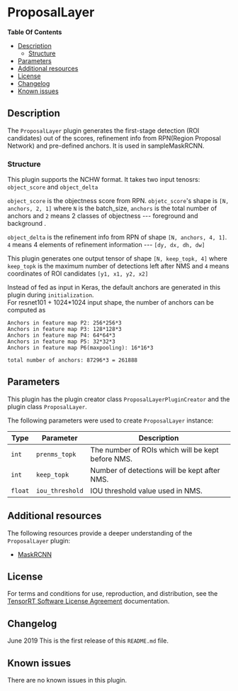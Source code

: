 # ProposalLayer

**Table Of Contents**
- [Description](#description)
    * [Structure](#structure)
- [Parameters](#parameters)
- [Additional resources](#additional-resources)
- [License](#license)
- [Changelog](#changelog)
- [Known issues](#known-issues)

## Description

The `ProposalLayer` plugin generates the first-stage detection (ROI candidates) out of the scores, refinement info from RPN(Region Proposal Network) and pre-defined anchors. It is
used in sampleMaskRCNN.   


### Structure

This plugin supports the NCHW format. It takes two input tenosrs: `object_score` and `object_delta` 

`object_score` is the objectness score from RPN. `objetc_score`'s shape is `[N, anchors, 2, 1]` where `N` is the batch_size, `anchors` is the total number of anchors and `2` means 2
classes of objectness --- foreground and background . 

`object_delta` is the refinement info from RPN of shape `[N, anchors, 4, 1]`. `4` means 4 elements of refinement information --- `[dy, dx, dh, dw]`

This plugin generates one output tensor of shape `[N, keep_topk, 4]` where `keep_topk` is the maximum number of detections left after NMS and `4` means coordinates of ROI
candidates `[y1, x1, y2, x2]`

Instead of fed as input in Keras, the default anchors are generated in this plugin during `initialization`.   
For resnet101 + 1024*1024 input shape, the number of anchors can be computed as 
```
Anchors in feature map P2: 256*256*3 
Anchors in feature map P3: 128*128*3
Anchors in feature map P4: 64*64*3
Anchors in feature map P5: 32*32*3
Anchors in feature map P6(maxpooling): 16*16*3  

total number of anchors: 87296*3 = 261888
```

## Parameters

This plugin has the plugin creator class `ProposalLayerPluginCreator` and the plugin class `ProposalLayer`.
  
The following parameters were used to create `ProposalLayer` instance:

| Type              | Parameter                        | Description
|-------------------|----------------------------------|--------------------------------------------------------
|`int`              |`prenms_topk`                     |The number of ROIs which will be kept before NMS. 
|`int`              |`keep_topk`                       |Number of detections will be kept after NMS.
|`float`            |`iou_threshold`                   |IOU threshold value used in NMS.


## Additional resources

The following resources provide a deeper understanding of the `ProposalLayer` plugin:

- [MaskRCNN](https://github.com/matterport/Mask_RCNN)


## License

For terms and conditions for use, reproduction, and distribution, see the [TensorRT Software License Agreement](https://docs.nvidia.com/deeplearning/sdk/tensorrt-sla/index.html) 
documentation.


## Changelog

June 2019
This is the first release of this `README.md` file.


## Known issues

There are no known issues in this plugin.
